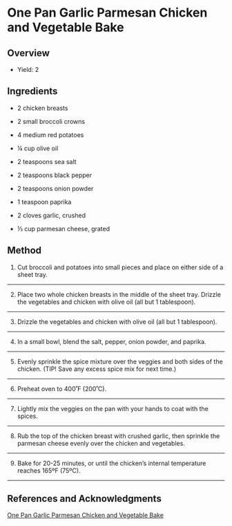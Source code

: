 # One Pan Garlic Parmesan Chicken and Vegetable Bake

## Overview

- Yield: 2

## Ingredients

- 2 chicken breasts

- 2 small broccoli crowns

- 4 medium red potatoes

- ¼ cup olive oil

- 2 teaspoons sea salt

- 2 teaspoons black pepper

- 2 teaspoons onion powder

- 1 teaspoon paprika

- 2 cloves garlic, crushed

- ⅓ cup parmesan cheese, grated

## Method

1. Cut broccoli and potatoes into small pieces and place on either side of a sheet tray.
---

2. Place two whole chicken breasts in the middle of the sheet tray. Drizzle the vegetables and chicken with olive oil (all but 1 tablespoon).
---

3. Drizzle the vegetables and chicken with olive oil (all but 1 tablespoon).
---

4. In a small bowl, blend the salt, pepper, onion powder, and paprika.
---

5. Evenly sprinkle the spice mixture over the veggies and both sides of the chicken. (TIP! Save any excess spice mix for next time.)
---

6. Preheat oven to 400˚F (200˚C).
---

7. Lightly mix the veggies on the pan with your hands to coat with the spices.
---

8. Rub the top of the chicken breast with crushed garlic, then sprinkle the parmesan cheese evenly over the chicken and vegetables.
---

9. Bake for 20-25 minutes, or until the chicken’s internal temperature reaches 165ºF (75ºC).
---

## References and Acknowledgments

[One Pan Garlic Parmesan Chicken and Vegetable Bake](https://tasty.co/recipe/one-pan-garlic-parmesan-chicken-and-vegetable-bake)
